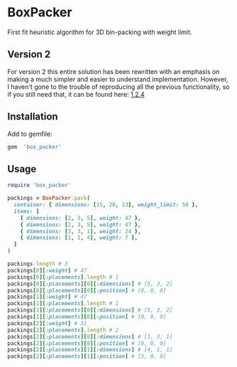 # BoxPacker

First fit heuristic algorithm for 3D bin-packing with weight limit.

## Version 2

For version 2 this entire solution has been rewritten with an emphasis on making a much simpler
and easier to understand implementation. However, I haven't gone to the trouble of reproducing
all the previous functionality, so if you still need that, it can be found here:
[1.2.4](https://github.com/mushishi78/box_packer/tree/1.2.4)

## Installation

Add to gemfile:

``` ruby
gem  'box_packer'
```

## Usage

``` ruby
require 'box_packer'

packings = BoxPacker.pack(
  container: { dimensions: [15, 20, 13], weight_limit: 50 },
  items: [
    { dimensions: [2, 3, 5], weight: 47 },
    { dimensions: [2, 3, 5], weight: 47 },
    { dimensions: [3, 3, 1], weight: 24 },
    { dimensions: [1, 1, 4], weight: 7 },
  ]
)

packings.length # 3
packings[0][:weight] # 47
packings[0][:placements].length # 1
packings[0][:placements][0][:dimensions] # [5, 3, 2]
packings[0][:placements][0][:position] # [0, 0, 0]
packings[1][:weight] # 47
packings[1][:placements].length # 1
packings[1][:placements][0][:dimensions] # [5, 3, 2]
packings[1][:placements][0][:position] # [0, 0, 0]
packings[2][:weight] # 31
packings[2][:placements].length # 2
packings[2][:placements][0][:dimensions] # [3, 3, 1]
packings[2][:placements][0][:position] # [0, 0, 0]
packings[2][:placements][1][:dimensions] # [4, 1, 1]
packings[2][:placements][1][:position] # [3, 0, 0]
```
